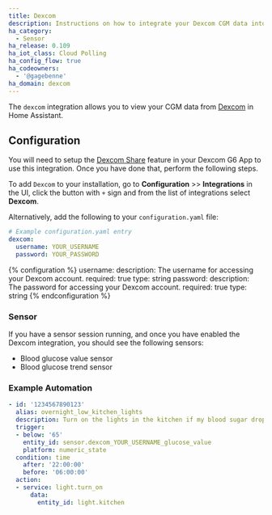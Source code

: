 ```yaml
---
title: Dexcom
description: Instructions on how to integrate your Dexcom CGM data into Home Assistant.
ha_category:
  - Sensor
ha_release: 0.109
ha_iot_class: Cloud Polling
ha_config_flow: true
ha_codeowners:
  - '@gagebenne'
ha_domain: dexcom
---
```


The `dexcom` integration allows you to view your CGM data from [Dexcom](https://www.dexcom.com/) in Home Assistant.

## Configuration

You will need to setup the [Dexcom Share](https://provider.dexcom.com/education-research/cgm-education-use/videos/setting-dexcom-share-and-follow) feature in your Dexcom G6 App to use this integration. Once you have done that, perform the following steps.

To add `Dexcom` to your installation, go to **Configuration** >> **Integrations** in the UI, click the button with `+` sign and from the list of integrations select **Dexcom**.

Alternatively, add the following to your `configuration.yaml` file:

```yaml
# Example configuration.yaml entry
dexcom:
  username: YOUR_USERNAME
  password: YOUR_PASSWORD
```

{% configuration %}
username:
  description: The username for accessing your Dexcom account.
  required: true
  type: string
password:
  description: The password for accessing your Dexcom account.
  required: true
  type: string
{% endconfiguration %}

### Sensor

If you have a sensor session running, and once you have enabled the Dexcom integration, you should see the following sensors:

- Blood glucose value sensor
- Blood glucose trend sensor

### Example Automation

```yaml
- id: '1234567890123'
  alias: overnight_low_kitchen_lights
  description: Turn on the lights in the kitchen if my blood sugar drops low overnight
  trigger:
  - below: '65'
    entity_id: sensor.dexcom_YOUR_USERNAME_glucose_value
    platform: numeric_state
  condition: time
    after: '22:00:00'
    before: '06:00:00'
  action:
  - service: light.turn_on
      data:
        entity_id: light.kitchen
```
